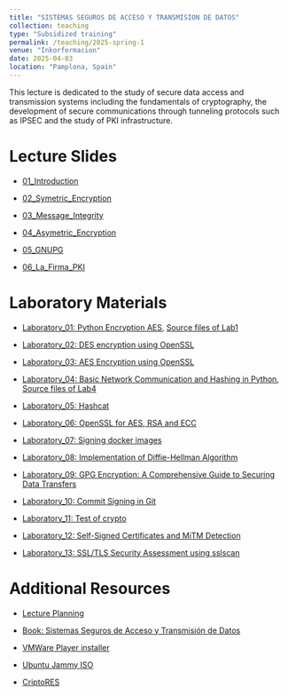 ```yaml
---
title: "SISTEMAS SEGUROS DE ACCESO Y TRANSMISION DE DATOS"
collection: teaching
type: "Subsidized training"
permalink: /teaching/2025-spring-1
venue: "Inkorformacion"
date: 2025-04-03
location: "Pamplona, Spain"
---
```


This lecture is dedicated to the study of secure data access and transmission systems including the fundamentals of cryptography, the development of secure communications through tunneling protocols such as IPSEC and the study of PKI infrastructure.

Lecture Slides
======
- [01_Introduction](https://sfl0r3nz05.github.io/files/slides/01_INTRODUCTION.pdf)

- [02_Symetric_Encryption](https://sfl0r3nz05.github.io/files/slides/02_SYMETRIC_ENCRYPTION.pdf)

- [03_Message_Integrity](https://sfl0r3nz05.github.io/files/slides/03_MESSAGE_INTEGRITY.pdf)

- [04_Asymetric_Encryption](https://sfl0r3nz05.github.io/files/slides/04_ASYMETRIC_ENCRYPTION.pdf)

- [05_GNUPG](https://sfl0r3nz05.github.io/files/slides/05_GNUPG.pdf)

- [06_La_Firma_PKI](https://sfl0r3nz05.github.io/files/slides/05_GNUPG.pdf)

Laboratory Materials
======

- [Laboratory_01: Python Encryption AES](https://sfl0r3nz05.github.io/files/labs/Laboratory_01.pdf), [Source files of Lab1](https://github.com/sfl0r3nz05/Lectures_Lab/tree/master/Secure_Access_Systems_and_Data_Transmission/lab1/lab1.md)

- [Laboratory_02: DES encryption using OpenSSL](https://sfl0r3nz05.github.io/files/labs/Laboratory_02.pdf)

- [Laboratory_03: AES Encryption using OpenSSL](https://sfl0r3nz05.github.io/files/labs/Laboratory_03.pdf)

- [Laboratory_04: Basic Network Communication and Hashing in Python](https://sfl0r3nz05.github.io/files/labs/Laboratory_04.pdf), [Source files of Lab4](https://github.com/sfl0r3nz05/Lectures_Lab/tree/master/Secure_Access_Systems_and_Data_Transmission/lab4/lab4.md)

- [Laboratory_05: Hashcat](https://sfl0r3nz05.github.io/files/labs/Laboratory_05.pdf)

- [Laboratory_06: OpenSSL for AES, RSA and ECC](https://sfl0r3nz05.github.io/files/labs/Laboratory_06.pdf)

- [Laboratory_07: Signing docker images](https://sfl0r3nz05.github.io/files/labs/Laboratory_07.pdf)

- [Laboratory_08: Implementation of Diffie-Hellman Algorithm](https://sfl0r3nz05.github.io/files/labs/Laboratory_08.pdf)

- [Laboratory_09: GPG Encryption: A Comprehensive Guide to Securing Data Transfers](https://sfl0r3nz05.github.io/files/labs/Laboratory_09.pdf)

- [Laboratory_10: Commit Signing in Git](https://sfl0r3nz05.github.io/files/labs/Laboratory_10.pdf)

- [Laboratory_11: Test of crypto](https://forms.gle/TQnMCPsZ6xFjfWre7)

- [Laboratory_12: Self-Signed Certificates and MiTM Detection](https://sfl0r3nz05.github.io/files/labs/Laboratory_12.pdf)

- [Laboratory_13: SSL/TLS Security Assessment using sslscan](https://sfl0r3nz05.github.io/files/labs/Laboratory_13.pdf)

Additional Resources
======

- [Lecture Planning](https://sfl0r3nz05.github.io/files/resources/planning.pdf)

- [Book: Sistemas Seguros de Acceso y Transmisión de Datos](https://sfl0r3nz05.github.io/files/resources/Sistemas_Seguros_de_Acceso_y_Trans._de_Datos_(MF0489_3).pdf)

- [VMWare Player installer](https://www.techspot.com/downloads/1969-vmware-player.html)

- [Ubuntu Jammy ISO](https://releases.ubuntu.com/jammy)

- [CriptoRES](https://sfl0r3nz05.github.io/files/resources/CriptoRES.zip)
